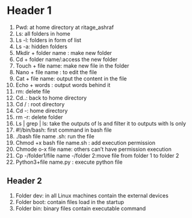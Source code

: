  # Header 1
 1. Pwd: at home directory at ritage_ashraf
 2. Ls: all folders in home
 3. Ls  -l: folders in form of list
 4. Ls -a: hidden folders
 5. Mkdir + folder name : make new folder
 6. Cd + folder name/:access the new folder 
 7. Touch + file name: make new file in the folder
 8. Nano  + file name : to edit the file
 9. Cat + file name: output the content in the file
 10. Echo + words : output words behind it
 11. rm: delete file
 12. Cd..: back to home directory 
 13. Cd / : root directory
 14. Cd -: home directory
 15. rm  -r: delete folder 
 16. Ls | grep | ls: take the outputs of ls and filter it to outputs
 with ls only
 17. #!/bin/bash: first command in bash file
 18. ./bash file name .sh: run the file 
 19. Chmod +x bash file name.sh  :  add execution permission 
 20. Chmode o-x file name: others can’t have permission execution
 21. Cp -/folder1/file name  -/folder 2:move file from folder 1 to folder 2
 22. Python3+file name.py : execute python file
## Header 2
 1. Folder dev: in all Linux machines contain the external devices
 2. Folder boot: contain files load in the startup
 3. Folder bin: binary files contain executable command 

